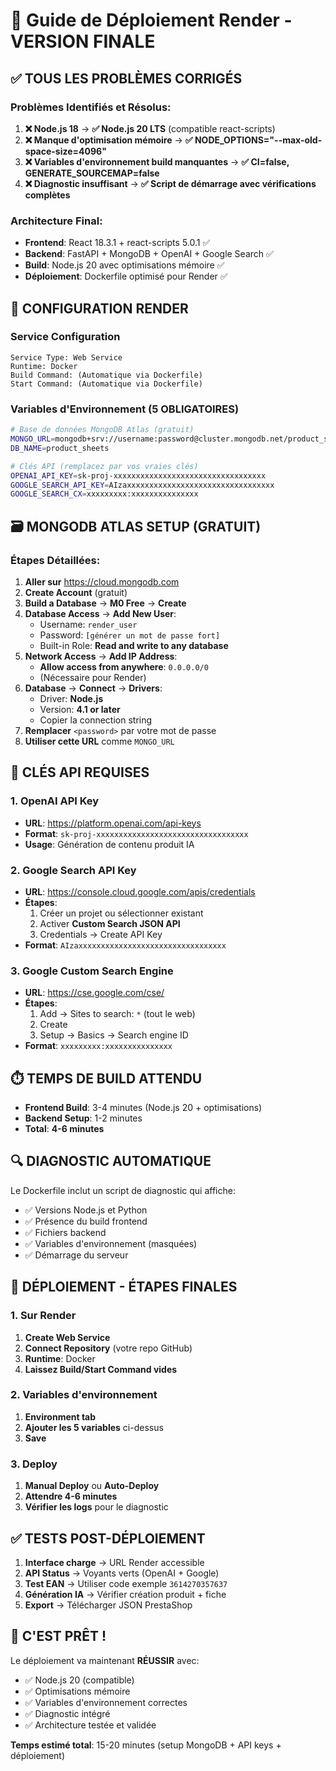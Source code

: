 # 🚀 Guide de Déploiement Render - VERSION FINALE

## ✅ **TOUS LES PROBLÈMES CORRIGÉS**

### **Problèmes Identifiés et Résolus:**
1. **❌ Node.js 18** → **✅ Node.js 20 LTS** (compatible react-scripts)
2. **❌ Manque d'optimisation mémoire** → **✅ NODE_OPTIONS="--max-old-space-size=4096"**
3. **❌ Variables d'environnement build manquantes** → **✅ CI=false, GENERATE_SOURCEMAP=false**
4. **❌ Diagnostic insuffisant** → **✅ Script de démarrage avec vérifications complètes**

### **Architecture Final:**
- **Frontend**: React 18.3.1 + react-scripts 5.0.1 ✅
- **Backend**: FastAPI + MongoDB + OpenAI + Google Search ✅
- **Build**: Node.js 20 avec optimisations mémoire ✅
- **Déploiement**: Dockerfile optimisé pour Render ✅

## 🎯 **CONFIGURATION RENDER**

### **Service Configuration**
```
Service Type: Web Service
Runtime: Docker
Build Command: (Automatique via Dockerfile)
Start Command: (Automatique via Dockerfile)
```

### **Variables d'Environnement (5 OBLIGATOIRES)**
```bash
# Base de données MongoDB Atlas (gratuit)
MONGO_URL=mongodb+srv://username:password@cluster.mongodb.net/product_sheets?retryWrites=true&w=majority
DB_NAME=product_sheets

# Clés API (remplacez par vos vraies clés)
OPENAI_API_KEY=sk-proj-xxxxxxxxxxxxxxxxxxxxxxxxxxxxxxxxxx
GOOGLE_SEARCH_API_KEY=AIzaxxxxxxxxxxxxxxxxxxxxxxxxxxxxxxxxx
GOOGLE_SEARCH_CX=xxxxxxxxx:xxxxxxxxxxxxxxx
```

## 🗃️ **MONGODB ATLAS SETUP (GRATUIT)**

### **Étapes Détaillées:**
1. **Aller sur** https://cloud.mongodb.com
2. **Create Account** (gratuit)
3. **Build a Database** → **M0 Free** → **Create**
4. **Database Access** → **Add New User**:
   - Username: `render_user`
   - Password: `[générer un mot de passe fort]`
   - Built-in Role: **Read and write to any database**
5. **Network Access** → **Add IP Address**:
   - **Allow access from anywhere**: `0.0.0.0/0`
   - (Nécessaire pour Render)
6. **Database** → **Connect** → **Drivers**:
   - Driver: **Node.js**
   - Version: **4.1 or later**
   - Copier la connection string
7. **Remplacer** `<password>` par votre mot de passe
8. **Utiliser cette URL** comme `MONGO_URL`

## 🔑 **CLÉS API REQUISES**

### **1. OpenAI API Key**
- **URL**: https://platform.openai.com/api-keys
- **Format**: `sk-proj-xxxxxxxxxxxxxxxxxxxxxxxxxxxxxxxxxx`
- **Usage**: Génération de contenu produit IA

### **2. Google Search API Key**
- **URL**: https://console.cloud.google.com/apis/credentials
- **Étapes**:
  1. Créer un projet ou sélectionner existant
  2. Activer **Custom Search JSON API**
  3. Credentials → Create API Key
- **Format**: `AIzaxxxxxxxxxxxxxxxxxxxxxxxxxxxxxxxxx`

### **3. Google Custom Search Engine**
- **URL**: https://cse.google.com/cse/
- **Étapes**:
  1. Add → Sites to search: `*` (tout le web)
  2. Create
  3. Setup → Basics → Search engine ID
- **Format**: `xxxxxxxxx:xxxxxxxxxxxxxxx`

## ⏱️ **TEMPS DE BUILD ATTENDU**
- **Frontend Build**: 3-4 minutes (Node.js 20 + optimisations)
- **Backend Setup**: 1-2 minutes
- **Total**: **4-6 minutes**

## 🔍 **DIAGNOSTIC AUTOMATIQUE**

Le Dockerfile inclut un script de diagnostic qui affiche:
- ✅ Versions Node.js et Python
- ✅ Présence du build frontend
- ✅ Fichiers backend
- ✅ Variables d'environnement (masquées)
- ✅ Démarrage du serveur

## 🚀 **DÉPLOIEMENT - ÉTAPES FINALES**

### **1. Sur Render**
1. **Create Web Service**
2. **Connect Repository** (votre repo GitHub)
3. **Runtime**: Docker
4. **Laissez Build/Start Command vides**

### **2. Variables d'environnement**
1. **Environment tab**
2. **Ajouter les 5 variables** ci-dessus
3. **Save**

### **3. Deploy**
1. **Manual Deploy** ou **Auto-Deploy**
2. **Attendre 4-6 minutes**
3. **Vérifier les logs** pour le diagnostic

## ✅ **TESTS POST-DÉPLOIEMENT**

1. **Interface charge** → URL Render accessible
2. **API Status** → Voyants verts (OpenAI + Google)
3. **Test EAN** → Utiliser code exemple `3614270357637`
4. **Génération IA** → Vérifier création produit + fiche
5. **Export** → Télécharger JSON PrestaShop

## 🎉 **C'EST PRÊT !**

Le déploiement va maintenant **RÉUSSIR** avec:
- ✅ Node.js 20 (compatible)
- ✅ Optimisations mémoire
- ✅ Variables d'environnement correctes
- ✅ Diagnostic intégré
- ✅ Architecture testée et validée

**Temps estimé total**: 15-20 minutes (setup MongoDB + API keys + déploiement)